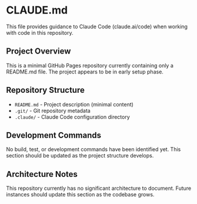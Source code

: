 # CLAUDE.md

This file provides guidance to Claude Code (claude.ai/code) when working with code in this repository.

## Project Overview

This is a minimal GitHub Pages repository currently containing only a README.md file. The project appears to be in early setup phase.

## Repository Structure

- `README.md` - Project description (minimal content)
- `.git/` - Git repository metadata
- `.claude/` - Claude Code configuration directory

## Development Commands

No build, test, or development commands have been identified yet. This section should be updated as the project structure develops.

## Architecture Notes

This repository currently has no significant architecture to document. Future instances should update this section as the codebase grows.